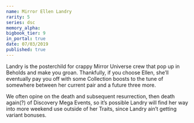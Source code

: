 ```yaml
---
name: Mirror Ellen Landry
rarity: 5
series: dsc
memory_alpha:
bigbook_tier: 9
in_portal: true
date: 07/03/2019
published: true
---
```


Landry is the posterchild for crappy Mirror Universe crew that pop up in Beholds and make you groan. Thankfully, if you choose Ellen, she’ll eventually pay you off with some Collection boosts to the tune of somewhere between her current pair and a future three more. 

We often opine on the death and subsequent resurrection, then death again(?) of Discovery Mega Events, so it’s possible Landry will find her way into more weekend use outside of her Traits, since Landry ain’t getting variant bonuses.
